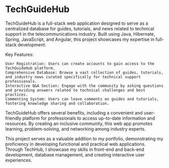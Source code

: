 # TechGuideHub
TechGuideHub is a full-stack web application designed to serve as a centralized database for guides, tutorials, and news related to technical support in the telecommunications industry. Built using Java, Hibernate, Spring, JavaScript, and Angular, this project showcases my expertise in full-stack development.

Key Features:

    User Registration: Users can create accounts to gain access to the TechGuideHub platform.
    Comprehensive Database: Browse a vast collection of guides, tutorials, and industry news curated specifically for technical support professionals.
    Interactive Q&A Section: Engage with the community by asking questions and providing answers related to technical challenges and best practices.
    Commenting System: Users can leave comments on guides and tutorials, fostering knowledge sharing and collaboration.

TechGuideHub offers several benefits, including a convenient and user-friendly platform for professionals to access up-to-date information and resources. By creating an inclusive community, this web app promotes learning, problem-solving, and networking among industry experts.

This project serves as a valuable addition to my portfolio, demonstrating my proficiency in developing functional and practical web applications. Through TechHub, I showcase my skills in front-end and back-end development, database management, and creating interactive user experiences.
